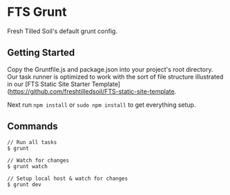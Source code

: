 # FTS Grunt

Fresh Tilled Soil's default grunt config.


## Getting Started

Copy the Gruntfile.js and package.json into your project's root directory. Our task runner is optimized to work with the sort of file structure illustrated in our [FTS Static Site Starter Template](https://github.com/freshtilledsoil/FTS-static-site-template.

Next run ```npm install``` or ```sudo npm install``` to get everything setup.


## Commands

```
// Run all tasks
$ grunt

// Watch for changes
$ grunt watch

// Setup local host & watch for changes
$ grunt dev
```

